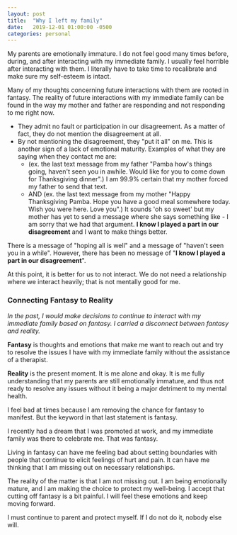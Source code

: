 ```yaml
---
layout: post
title:  "Why I left my family"
date:   2019-12-01 01:00:00 -0500
categories: personal
---
```

My parents are emotionally immature.
I do not feel good many times before, during, and after interacting with my immediate family. I usually feel horrible after interacting with them. I literally have to take time to recalibrate and make sure my self-esteem is intact.

Many of my thoughts concerning future interactions with them are rooted in fantasy.
The reality of future interactions with my immediate family can be found in the way my mother and father are responding and not responding to me right now. 
- They admit no fault or participation in our disagreement. As a matter of fact, they do not mention the disagreement at all. 
- By not mentioning the disagreement, they "put it all" on me. This is another sign of a lack of emotional maturity. Examples of what they are saying when they contact me are: 
	- (ex. the last text message from my father "Pamba how's things going, haven't seen you in awhile. Would like for you to come down for Thanksgiving dinner".) I am 99.9% certain that my mother forced my father to send that text. 
	- AND (ex. the last text message from my mother "Happy Thanksgiving Pamba. Hope you have a good meal somewhere today. Wish you were here. Love you".) It sounds 'oh so sweet' but my mother has yet to send a message where she says something like - I am sorry that we had that argument. **I know I played a part in our disagreement** and I want to make things better.

There is a message of "hoping all is well" and a message of "haven't seen you in a while". However, there has been no message of "**I know I played a part in our disagreement**". 

At this point, it is better for us to not interact. We do not need a relationship where we interact heavily; that is not mentally good for me.

### Connecting Fantasy to Reality
*In the past, I would make decisions to continue to interact with my immediate family based on fantasy. I carried a disconnect between fantasy and reality.*

**Fantasy** is thoughts and emotions that make me want to reach out and try to resolve the issues I have with my immediate family without the assistance of a therapist.

**Reality** is the present moment. It is me alone and okay. It is me fully understanding that my parents are still emotionally immature, and thus not ready to resolve any issues without it being a major detriment to my mental health.  

I feel bad at times because I am removing the chance for fantasy to manifest. But the keyword in that last statement is fantasy. 

I recently had a dream that I was promoted at work, and my immediate family was there to celebrate me. That was fantasy.

Living in fantasy can have me feeling bad about setting boundaries with people that continue to elicit feelings of hurt and pain. It can have me thinking that I am missing out on necessary relationships.

The reality of the matter is that I am not missing out. I am being emotionally mature, and I am making the choice to protect my well-being. I accept that cutting off fantasy is a bit painful. I will feel these emotions and keep moving forward. 

I must continue to parent and protect myself. If I do not do it, nobody else will.



